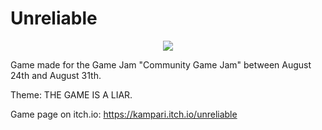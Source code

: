 # Unreliable
<p align="center">
  <img src="Screenshots/logo.png">
</p>

Game made for the Game Jam "Community Game Jam" between August 24th and August 31th.

Theme: THE GAME IS A LIAR.

Game page on itch.io: https://kampari.itch.io/unreliable
